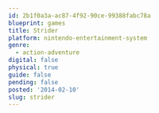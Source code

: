 ```yaml
---
id: 2b1f0a3a-ac87-4f92-90ce-99388fabc78a
blueprint: games
title: Strider
platform: nintendo-entertainment-system
genre:
  - action-adventure
digital: false
physical: true
guide: false
pending: false
posted: '2014-02-10'
slug: strider
---
```

